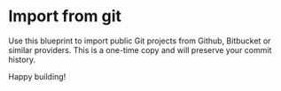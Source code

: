 # Import from git

Use this blueprint to import public Git projects from Github, Bitbucket or similar providers. This is a one-time copy and will preserve your commit
history.

Happy building!
